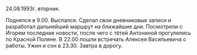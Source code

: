 24.08.1993г. вторник.

Поднялся в 9.00. Выспался. Сделал свои дневниковые записи и разработал дальнейший маршрут на ближайшие дни. 
  Посмотрели с Игорем последние новости, после чего с тётей Антониной прогулялись по Красной Поляне.
  В 22.00 пошли встречать Алексея Васильевича с работы. Ужин и сон в 23.30. Завтра в дорогу.
